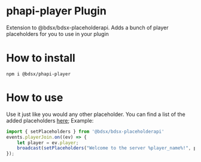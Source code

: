 # phapi-player Plugin
Extension to @bdsx/bdsx-placeholderapi. Adds a bunch of player placeholders for you to use in your plugin

# How to install
```
npm i @bdsx/phapi-player
```

# How to use
Use it just like you would any other placeholder. You can find a list of the added placeholders [here](https://hastebin.com/vahozaxufa.md);
Example: 
```ts
import { setPlaceholders } from '@bdsx/bdsx-placeholderapi'
events.playerJoin.on((ev) => {
    let player = ev.player;
    broadcast(setPlaceholders("Welcome to the server %player_name%!", player)); 
});
```